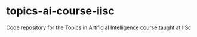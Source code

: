 # topics-ai-course-iisc
Code repository for the Topics in Artificial Intelligence course taught at IISc
